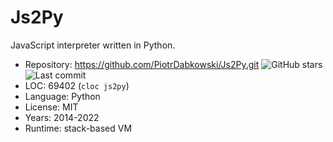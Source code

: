 # Js2Py

JavaScript interpreter written in Python.

* Repository: https://github.com/PiotrDabkowski/Js2Py.git <img src="https://img.shields.io/github/stars/PiotrDabkowski/Js2Py?label=&style=flat-square" alt="GitHub stars" title="GitHub stars"><img src="https://img.shields.io/github/last-commit/PiotrDabkowski/Js2Py?label=&style=flat-square" alt="Last commit" title="Last commit">
* LOC:        69402 (`cloc js2py`)
* Language:   Python
* License:    MIT
* Years:      2014-2022
* Runtime:    stack-based VM
